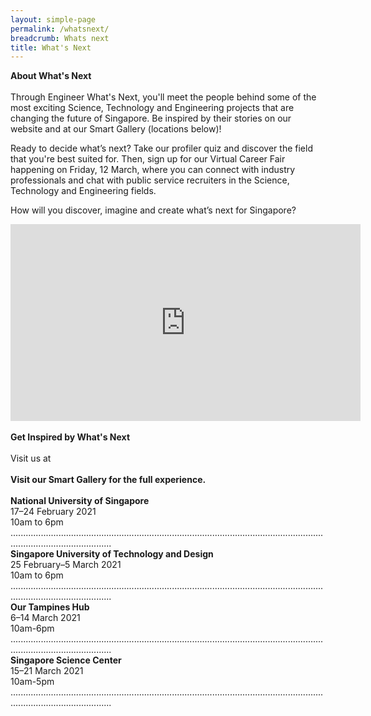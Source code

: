 ```yaml
---
layout: simple-page
permalink: /whatsnext/
breadcrumb: Whats next
title: What's Next
---
```


<b>About What's Next</b>
<br>
<br>
Through Engineer What's Next, you'll meet the people behind some of the most exciting Science, Technology and Engineering projects that are changing the future of Singapore. Be inspired by their stories on our website and at our Smart Gallery (locations below)! 

Ready to decide what’s next? Take our profiler quiz and discover the field that you're best suited for. Then, sign up for our Virtual Career Fair happening on Friday, 12 March, where you can connect with industry professionals and chat with public service recruiters in the Science, Technology and Engineering fields.

How will you discover, imagine and create what’s next for Singapore?
<br>
<div class="bp-youtube">
<iframe width="560" height="315" src="https://www.youtube.com/embed/wXiouZalD68" frameborder="0" allow="accelerometer; autoplay; encrypted-media; gyroscope; picture-in-picture" allowfullscreen></iframe>
</div>
<br>
<b>Get Inspired by What's Next</b>
<br>
<br>
Visit us at
<br>
<br>
<b>Visit our Smart Gallery for the full experience.</b>
<br>
<br>
<b>National University of Singapore</b>
<br>
17–24 February 2021
<br>
10am to 6pm
<br>
....................................................................................................................................................................
<br>
<b>Singapore University of Technology and Design</b>
<br>
25 February–5 March 2021
<br>
10am to 6pm
<br>
....................................................................................................................................................................
<br>
<b>Our Tampines Hub</b>
<br>
6–14 March 2021
<br>
10am-6pm
<br>
....................................................................................................................................................................
<br>
<b>Singapore Science Center</b>
<br>
15–21 March 2021
<br>
10am-5pm
<br>
....................................................................................................................................................................
<br>
